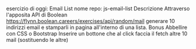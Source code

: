 esercizio di oggi: Email List
nome repo: js-email-list
Descrizione
Attraverso l'apposita API di Boolean https://flynn.boolean.careers/exercises/api/random/mail generare 10 indirizzi email e stamparli in pagina all'interno di una lista.
Bonus
Abbellire con CSS o Bootstrap
Inserire un bottone che al click faccia il fetch altre 10 mail (sostituendo le altre)
